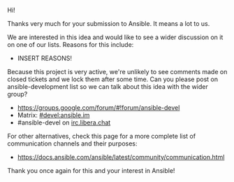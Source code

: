 Hi!

Thanks very much for your submission to Ansible.  It means a lot to us.

We are interested in this idea and would like to see a wider discussion on it on one of our lists.
Reasons for this include:

* INSERT REASONS!

Because this project is very active, we're unlikely to see comments made on closed tickets and we lock them after some time.
Can you please post on ansible-development list so we can talk about this idea with the wider group?

* <https://groups.google.com/forum/#!forum/ansible-devel>
* Matrix: [#devel:ansible.im](https://matrix.to/#/#devel:ansible.im)
* #ansible-devel on [irc.libera.chat](https://libera.chat/)

For other alternatives, check this page for a more complete list of communication channels and their purposes:

* <https://docs.ansible.com/ansible/latest/community/communication.html>

Thank you once again for this and your interest in Ansible!
